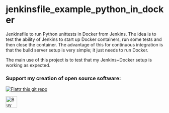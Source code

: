# jenkinsfile_example_python_in_docker
Jenkinsfile to run Python unittests in Docker from Jenkins.
The idea is to test the ability of Jenkins to start up Docker containers, run some tests and then close the container.
The advantage of this for continuous integration is that the build server setup is very simple; it just needs to run Docker.

The main use of this project is to test that my Jenkins+Docker setup is working as expected.


### Support my creation of open source software:
[![Flattr this git repo](http://api.flattr.com/button/flattr-badge-large.png)](https://flattr.com/submit/auto?user_id=sebnil&url=https://github.com/sebnil/jenkinsfile_example_python_in_docker)

<a href='https://ko-fi.com/A0A2HYRH' target='_blank'><img height='36' style='border:0px;height:36px;' src='https://az743702.vo.msecnd.net/cdn/kofi2.png?v=0' border='0' alt='Buy Me a Coffee at ko-fi.com' /></a>
